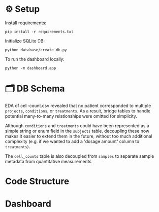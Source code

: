 # ⚙️ Setup

Install requirements:
```shell
pip install -r requirements.txt
```

Initialize SQLite DB:
```shell
python database/create_db.py
```

To run the dashboard locally:
```shell
python -m dashboard.app
```

# 🗂️ DB Schema

EDA of cell-count.csv revealed that no patient corresponded to multiple `projects`, `conditions`, or `treatments`. As a result, bridge tables to handle potential many-to-many relationships were omitted for simplicity.

Although `conditions` and `treatments` could have been represented as a simple string or enum field in the `subjects` table, decoupling these now makes it easier to extend them in the future, without too much additional complexity (e.g. if we wanted to add a 'dosage amount' column to `treatments`).

The `cell_counts` table is also decoupled from `samples` to separate sample metadata from quantitative measurements.
# Code Structure

# Dashboard